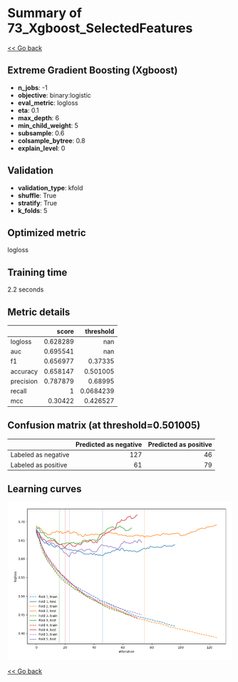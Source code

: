 # Summary of 73_Xgboost_SelectedFeatures

[<< Go back](../README.md)


## Extreme Gradient Boosting (Xgboost)
- **n_jobs**: -1
- **objective**: binary:logistic
- **eval_metric**: logloss
- **eta**: 0.1
- **max_depth**: 6
- **min_child_weight**: 5
- **subsample**: 0.6
- **colsample_bytree**: 0.8
- **explain_level**: 0

## Validation
 - **validation_type**: kfold
 - **shuffle**: True
 - **stratify**: True
 - **k_folds**: 5

## Optimized metric
logloss

## Training time

2.2 seconds

## Metric details
|           |    score |   threshold |
|:----------|---------:|------------:|
| logloss   | 0.628289 | nan         |
| auc       | 0.695541 | nan         |
| f1        | 0.656977 |   0.37335   |
| accuracy  | 0.658147 |   0.501005  |
| precision | 0.787879 |   0.68995   |
| recall    | 1        |   0.0684239 |
| mcc       | 0.30422  |   0.426527  |


## Confusion matrix (at threshold=0.501005)
|                     |   Predicted as negative |   Predicted as positive |
|:--------------------|------------------------:|------------------------:|
| Labeled as negative |                     127 |                      46 |
| Labeled as positive |                      61 |                      79 |

## Learning curves
![Learning curves](learning_curves.png)

[<< Go back](../README.md)
